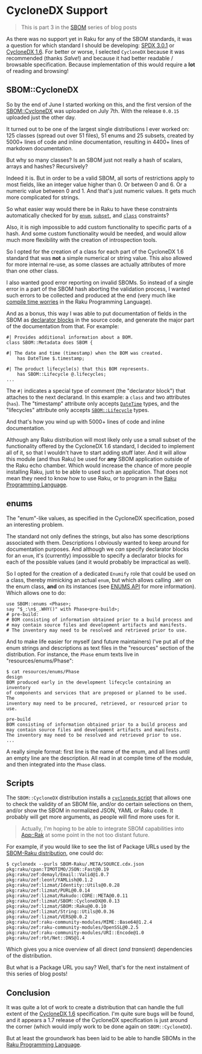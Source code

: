 # CycloneDX Support

> This is part 3 in the [SBOM](https://dev.to/lizmat/series/32933) series of blog posts

As there was no support yet in Raku for any of the SBOM standards, it was a question for which standard I should be developing: [SPDX 3.0.1](https://spdx.github.io/spdx-spec/v3.0.1/) or [CycloneDX 1.6](https://cyclonedx.org/docs/1.6/json).  For better or worse, I selected `CycloneDX` because it was recommended (thanks *Salve*!) and because it had better readable / browsable specification.  Because implementation of this would require a **lot** of reading and browsing!

## SBOM::CycloneDX

So by the end of June I started working on this, and the first version of the [SBOM::CycloneDX](https://raku.land/zef:lizmat/SBOM::CycloneDX) was uploaded on July 7th.  With the release `0.0.15` uploaded just the other day.

It turned out to be one of the largest single distributions I ever worked on: 125 classes (spread out over 51 files), 51 enums and 25 subsets, created by 5000+ lines of code and inline documentation, resulting in 4400+ lines of markdown documentation.

But why so many classes?  Is an SBOM just not really a hash of scalars, arrays and hashes?  Recursively?

Indeed it is.  But in order to be a valid SBOM, all sorts of restrictions apply to most fields, like an integer value higher than 0.  Or between 0 and 6. Or a numeric value between 0 and 1. And that's just numeric values.  It gets much more complicated for strings.

So what easier way would there be in Raku to have these constraints automatically checked for by [`enum`](https://docs.raku.org/language/enumeration), [`subset`](https://docs.raku.org/language/typesystem#subset), and [`class`](https://docs.raku.org/language/objects#Classes) constraints?

Also, it is nigh impossible to add custom functionality to specific parts of a hash.  And some custom functionality would be needed, and would allow much more flexibility with the creation of introspection tools.

So I opted for the creation of a class for each part of the CycloneDX 1.6 standard that was **not** a simple numerical or string value.  This also allowed for more internal re-use, as some classes are actually attributes of more than one other class.

I also wanted good error reporting on invalid SBOMs.  So instead of a single error in a part of the SBOM hash aborting the validation process, I wanted such errors to be collected and produced at the end (very much like [compile time worries](https://docs.raku.org/language/pragmas#worries) in the Raku Programming Language).

And as a bonus, this way I was able to put documentation of fields in the SBOM as [declarator blocks](https://docs.raku.org/language/pod#Declarator_blocks) in the source code, and generate the major part of the documentation from that.  For example:
```
#| Provides additional information about a BOM.
class SBOM::Metadata does SBOM {

#| The date and time (timestamp) when the BOM was created.
    has DateTime $.timestamp;

#| The product lifecycle(s) that this BOM represents.
    has SBOM::Lifecycle @.lifecycles;
...
```
The `#|` indicates a special type of comment (the "declarator block") that attaches to the next declarand. In this example: a `class` and two attributes (`has`).  The "timestamp" attribute only accepts [`DateTime`](https://docs.raku.org/type/DateTime) types, and the "lifecycles" attribute only accepts [`SBOM::Lifecycle`](https://raku.land/zef:lizmat/SBOM::CycloneDX#sbomlifecycle) types.

And that's how you wind up with 5000+ lines of code and inline documentation.

Although any Raku distribution will most likely only use a small subset of the functionality offered by the CycloneDX 1.6 standard, I decided to implement all of it, so that I wouldn't have to start adding stuff later.  And it will allow this module (and thus Raku) be used for **any** SBOM application outside of the Raku echo chamber.  Which would increase the chance of more people installing Raku, just to be able to used such an application.  That does not mean they need to know how to use Raku, or to program in the [Raku Programming Language](https://raku.org).

## enums

The "enum"-like values, as specified in the CycloneDX specification, posed an interesting problem.

The standard not only defines the strings, but also has some descriptions associated with them.  Descriptions I obviously wanted to keep around for documentation purposes.  And although we *can* specify declarator blocks for an `enum`, it's (currently) impossible to specify a declarator blocks for each of the possible values (and it would probably be impractical as well).

So I opted for the creation of a dedicated `Enumify` role that could be used on a class, thereby mimicking an actual `enum`, but which allows calling `.WHY` on the enum class, **and** on its instances (see [ENUMS API](https://raku.land/zef:lizmat/SBOM::CycloneDX#enums-api) for more information).  Which allows one to do:
```
use SBOM::enums <Phase>;
say "$_:\n$_.WHY()" with Phase<pre-build>;
# pre-build:
# BOM consisting of information obtained prior to a build process and
# may contain source files and development artifacts and manifests.
# The inventory may need to be resolved and retrieved prior to use.
```
And to make life easier for myself (and future maintainers) I've put all of the enum strings and descriptions as text files in the "resources" section of the distribution.  For instance, the `Phase` enum texts live in "resources/enums/Phase":
```
$ cat resources/enums/Phase
design
BOM produced early in the development lifecycle containing an inventory
of components and services that are proposed or planned to be used. The
inventory may need to be procured, retrieved, or resourced prior to use.

pre-build
BOM consisting of information obtained prior to a build process and
may contain source files and development artifacts and manifests.
The inventory may need to be resolved and retrieved prior to use.
...
```
A really simple format: first line is the name of the enum, and all lines until an empty line are the description.  All read in at compile time of the module, and then integrated into the `Phase` class.

## Scripts

The `SBOM::CycloneDX` distribution installs a [`cyclonedx` script](https://raku.land/zef:lizmat/SBOM::CycloneDX#cyclonedx) that allows one to check the validity of an SBOM file, and/or do certain selections on them, and/or show the SBOM in normalized JSON, YAML or Raku code.  It probably will get more arguments, as people will find more uses for it.

> Actually, I'm hoping to be able to integrate SBOM capabilities into [App::Rak](https://raku.land/zef:lizmat/App::Rak) at some point in the not too distant future.

For example, if you would like to see the list of Package URLs used by the [SBOM-Raku distribution](https://raku.land/zef:lizmat/SBOM::Raku), one could do:
```
$ cyclonedx --purls SBOM-Raku/.META/SOURCE.cdx.json
pkg:raku/cpan:TIMOTIMO/JSON::Fast@0.19
pkg:raku/zef:demayl/Email::Valid@1.0.7
pkg:raku/zef:leont/YAMLish@0.1.2
pkg:raku/zef:lizmat/Identity::Utils@0.0.28
pkg:raku/zef:lizmat/PURL@0.0.14
pkg:raku/zef:lizmat/Rakudo::CORE::META@0.0.11
pkg:raku/zef:lizmat/SBOM::CycloneDX@0.0.13
pkg:raku/zef:lizmat/SBOM::Raku@0.0.10
pkg:raku/zef:lizmat/String::Utils@0.0.36
pkg:raku/zef:lizmat/VERS@0.0.2
pkg:raku/zef:raku-community-modules/MIME::Base64@1.2.4
pkg:raku/zef:raku-community-modules/OpenSSL@0.2.5
pkg:raku/zef:raku-community-modules/URI::Encode@1.0
pkg:raku/zef:rbt/Net::DNS@1.4
```
Which gives you a nice overview of all direct (*and transient*) dependencies of the distribution.

But what is a Package URL you say?   Well, that's for the next instalment of this series of blog posts!

## Conclusion
It was quite a lot of work to create a distribution that can handle the full extent of the [CycloneDX 1.6](https://cyclonedx.org/docs/1.6/json/) specification.  I'm quite sure bugs will be found, and it appears a 1.7 release of the CycloneDX specification is just around the corner (which would imply work to be done again on `SBOM::CycloneDX`).

But at least the groundwork has been laid to be able to handle SBOMs in the [Raku Programming Language](https://raku.org).
